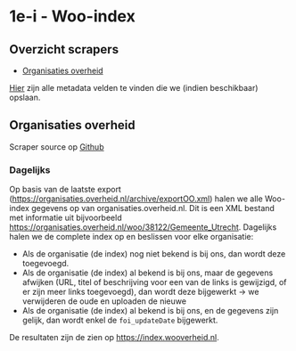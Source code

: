 # 1e-i - Woo-index

## Overzicht scrapers
- [Organisaties overheid](https://organisaties.overheid.nl/woo)

[Hier](../SPEC%20MetadataSchema/README.md) zijn alle metadata velden te vinden die we (indien beschikbaar) opslaan.

## Organisaties overheid

Scraper source op [Github](https://github.com/wooverheid/WooScrapers/blob/main/Spiders/SpiderIndex.py)

### Dagelijks
Op basis van de laatste export (https://organisaties.overheid.nl/archive/exportOO.xml) halen we alle Woo-index gegevens op van organisaties.overheid.nl. Dit is een XML bestand met informatie uit bijvoorbeeld https://organisaties.overheid.nl/woo/38122/Gemeente_Utrecht. Dagelijks halen we de complete index op en beslissen voor elke organisatie:
- Als de organisatie (de index) nog niet bekend is bij ons, dan wordt deze toegevoegd.
- Als de organisatie (de index) al bekend is bij ons, maar de gegevens afwijken (URL, titel of beschrijving voor een van de links is gewijzigd, of er zijn meer links toegevoegd), dan wordt deze bijgewerkt -> we verwijderen de oude en uploaden de nieuwe
- Als de organisatie (de index) al bekend is bij ons, en de gegevens zijn gelijk, dan wordt enkel de `foi_updateDate` bijgewerkt.

De resultaten zijn de zien op https://index.wooverheid.nl.
